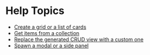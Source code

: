 # Help Topics

- [Create a grid or a list of cards](/aeria-ui/help-topics/create-a-grid-or-a-list-of-cards)
- [Get items from a collection](/aeria-ui/help-topics/get-items-from-a-collection)
- [Replace the generated CRUD view with a custom one](/aeria-ui/help-topics/replace-the-generated-crud-view-with-a-custom-one)
- [Spawn a modal or a side panel](/aeria-ui/help-topics/spawn-a-modal-or-a-side-panel)

